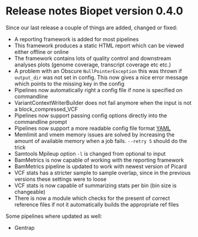 # Release notes Biopet version 0.4.0

Since our last release a couple of things are added, changed or fixed:

* A reporting framework is added for most pipelines
 * This framework produces a static HTML report which can be viewed either offline or online
 * The framework contains lots of quality control and downstream analyses plots (genome coverage, transcript coverage etc etc.)
* A problem with an Obscure `NullPointerException` this was thrown if `output_dir` was not set in config. This now gives a nice error message which points to the missing key in the config
* Pipelines now automatically right a config file if none is specified on commandline
* VariantContextWriterBuilder does not fail anymore when the input is not a block_compressed_VCF
* Pipelines now support passing config options directly into the commandline prompt
* Pipelines now support a more readable config file format [YAML](https://en.wikipedia.org/?title=YAML)
* Memlimit and vmem memory issues are solved by increasing the amount of available memory when a job fails. ```--retry 5``` should do the trick
* Samtools Mpileup option ```-l``` is changed from optional to input
* BamMetrics is now capable of working with the reporting framework
* BamMetrics pipeline is updated to work with newest version of Picard
* VCF stats has a stricter sample to sample overlap, since in the previous versions these settings were to loose
* VCF stats is now capable of summarizing stats per bin (bin size is changeable)
* There is now a module which checks for the present of correct reference files if not it automatically builds the appropriate ref files



Some pipelines where updated as well:

* Gentrap
